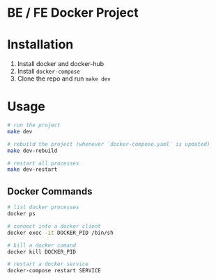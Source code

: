 BE / FE Docker Project
===

# Installation
1. Install docker and docker-hub
1. Install `docker-compose`
1. Clone the repo and run `make dev`

# Usage
```bash
# run the project
make dev

# rebuild the project (whenever `docker-compose.yaml` is updated)
make dev-rebuild

# restart all processes
make dev-restart
```

## Docker Commands
```bash
# list docker processes
docker ps

# connect into a docker client
docker exec -it DOCKER_PID /bin/sh

# kill a docker comand
docker kill DOCKER_PID

# restart a docker service
docker-compose restart SERVICE
```

